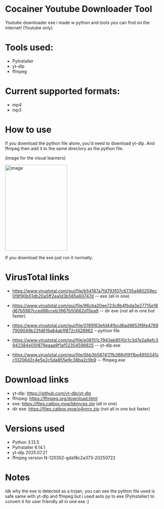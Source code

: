 # Cocainer Youtube Downloader Tool
Youtube downloader exe i made w python and tools you can find on the internet!
(Youtube only)

# Tools used:
- PyInstaller
- yt-dlp
- ffmpeg

# Current supported formats:
- mp4
- mp3

# How to use
If you download the python file alone, you'd need to download yt-dlp.
And ffmpeg then add it to the same directory as the python file.

(image for the visual learners)

<img width="203" height="281" alt="image" src="https://github.com/user-attachments/assets/ed3be3f7-8b8f-4899-827c-dd4f59a7f6f7" />

If you download the exe just run it normally.

# VirusTotal links
- https://www.virustotal.com/gui/file/b54187a7fd793f07c6735a480259ec0f8f90b51db20a5ff2ea1d3b565e60747d -- exe (all in one)

- https://www.virustotal.com/gui/file/96cba20ee723c8b4fbda3e27715e18d67b5987cced98cceb3967b50662d15ea9 -- dir exe (not all in one but faster)

- https://www.virustotal.com/gui/file/0195f63efd44fbcd6ad9853f8fe47897909049b22fd619a84ab1f872cf428962 --python file

- https://www.virustotal.com/gui/file/e08151c7943ab8510c1c3d7e2a8efc3942384e05f879eaaa9f1af52354596825 -- yt-dlp.exe

- https://www.virustotal.com/gui/file/0bb3b587417fb366d1911be4950241cc10206d2c4e5e2c5da855e9c38ba2c9b9 -- ffmpeg.exe

# Download links
- yt-dlp: https://github.com/yt-dlp/yt-dlp
- ffmpeg: https://ffmpeg.org/download.html
- exe: https://files.catbox.moe/bbmcpx.zip (all in one)
- dir exe: https://files.catbox.moe/o4nnrx.zip (not all in one but faster)


# Versions used
- Python 3.13.5
- PyInstaller 6.14.1
- yt-dlp 2025.07.21
- ffmpeg version N-120352-gda18c2a373-20250722

# Notes
idk why the exe is detected as a trojan, you can see the python file used is safe same with yt-dlp and ffmpeg but i used auto py to exe (PyInstaller) to convert it for user friendly all in one exe :)
